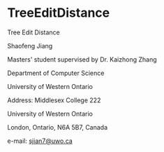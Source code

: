 # TreeEditDistance
Tree Edit Distance

Shaofeng Jiang

Masters' student supervised by Dr. Kaizhong Zhang

Department of Computer Science

University of Western Ontario

Address: Middlesex College 222

University of Western Ontario

London, Ontario, N6A 5B7, Canada

e-mail:  sjian7@uwo.ca

